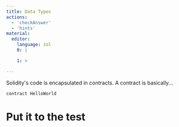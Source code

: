 ```yaml
---
title: Data Types
actions:
  - 'checkAnswer'
  - 'hints'
material:
  editor:
    language: sol
    0: |

    1: >

---
```


Solidity's code is encapsulated in contracts. A contract is basically...

    contract HelloWorld
    
    

# Put it to the test